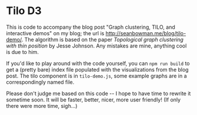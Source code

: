 # Tilo D3

This is code to accompany the blog post "Graph clustering, TILO, and
interactive demos" on my blog; the url is
http://seanbowman.me/blog/tilo-demo/.  The algorithm is based on the
paper *Topological graph clustering with thin position* by Jesse Johnson.  Any
mistakes are mine, anything cool is due to him.

If you'd like to play around with the code yourself, you can `npm run build`
to get a (pretty bare) index file populated with the visualizations from the
blog post.  The tilo component is in `tilo-demo.js`, some example graphs are
in a correspondingly named file.

Please don't judge me based on this code -- I hope to have time to rewrite it
sometime soon.  It will be faster, better, nicer, more user friendly!  (If
only there were more time, sigh...)
